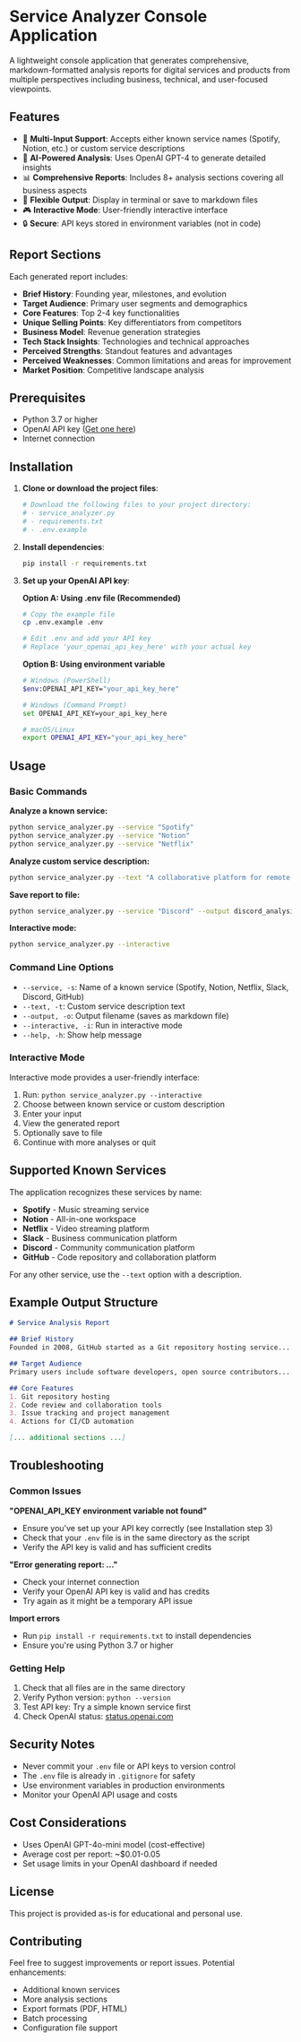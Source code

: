 # Service Analyzer Console Application

A lightweight console application that generates comprehensive, markdown-formatted analysis reports for digital services and products from multiple perspectives including business, technical, and user-focused viewpoints.

## Features

- 🎯 **Multi-Input Support**: Accepts either known service names (Spotify, Notion, etc.) or custom service descriptions
- 🤖 **AI-Powered Analysis**: Uses OpenAI GPT-4 to generate detailed insights
- 📊 **Comprehensive Reports**: Includes 8+ analysis sections covering all business aspects
- 💾 **Flexible Output**: Display in terminal or save to markdown files
- 🎮 **Interactive Mode**: User-friendly interactive interface
- 🔒 **Secure**: API keys stored in environment variables (not in code)

## Report Sections

Each generated report includes:

- **Brief History**: Founding year, milestones, and evolution
- **Target Audience**: Primary user segments and demographics  
- **Core Features**: Top 2-4 key functionalities
- **Unique Selling Points**: Key differentiators from competitors
- **Business Model**: Revenue generation strategies
- **Tech Stack Insights**: Technologies and technical approaches
- **Perceived Strengths**: Standout features and advantages
- **Perceived Weaknesses**: Common limitations and areas for improvement
- **Market Position**: Competitive landscape analysis

## Prerequisites

- Python 3.7 or higher
- OpenAI API key ([Get one here](https://platform.openai.com/api-keys))
- Internet connection

## Installation

1. **Clone or download the project files**:
   ```bash
   # Download the following files to your project directory:
   # - service_analyzer.py
   # - requirements.txt  
   # - .env.example
   ```

2. **Install dependencies**:
   ```bash
   pip install -r requirements.txt
   ```

3. **Set up your OpenAI API key**:
   
   **Option A: Using .env file (Recommended)**
   ```bash
   # Copy the example file
   cp .env.example .env
   
   # Edit .env and add your API key
   # Replace 'your_openai_api_key_here' with your actual key
   ```
   
   **Option B: Using environment variable**
   ```bash
   # Windows (PowerShell)
   $env:OPENAI_API_KEY="your_api_key_here"
   
   # Windows (Command Prompt)
   set OPENAI_API_KEY=your_api_key_here
   
   # macOS/Linux
   export OPENAI_API_KEY="your_api_key_here"
   ```

## Usage

### Basic Commands

**Analyze a known service:**
```bash
python service_analyzer.py --service "Spotify"
python service_analyzer.py --service "Notion"
python service_analyzer.py --service "Netflix"
```

**Analyze custom service description:**
```bash
python service_analyzer.py --text "A collaborative platform for remote teams that combines video conferencing, document sharing, and project management in one unified workspace"
```

**Save report to file:**
```bash
python service_analyzer.py --service "Discord" --output discord_analysis.md
```

**Interactive mode:**
```bash
python service_analyzer.py --interactive
```

### Command Line Options

- `--service, -s`: Name of a known service (Spotify, Notion, Netflix, Slack, Discord, GitHub)
- `--text, -t`: Custom service description text
- `--output, -o`: Output filename (saves as markdown file)
- `--interactive, -i`: Run in interactive mode
- `--help, -h`: Show help message

### Interactive Mode

Interactive mode provides a user-friendly interface:

1. Run: `python service_analyzer.py --interactive`
2. Choose between known service or custom description
3. Enter your input
4. View the generated report
5. Optionally save to file
6. Continue with more analyses or quit

## Supported Known Services

The application recognizes these services by name:
- **Spotify** - Music streaming service
- **Notion** - All-in-one workspace
- **Netflix** - Video streaming platform
- **Slack** - Business communication platform
- **Discord** - Community communication platform
- **GitHub** - Code repository and collaboration platform

For any other service, use the `--text` option with a description.

## Example Output Structure

```markdown
# Service Analysis Report

## Brief History
Founded in 2008, GitHub started as a Git repository hosting service...

## Target Audience
Primary users include software developers, open source contributors...

## Core Features
1. Git repository hosting
2. Code review and collaboration tools
3. Issue tracking and project management
4. Actions for CI/CD automation

[... additional sections ...]
```

## Troubleshooting

### Common Issues

**"OPENAI_API_KEY environment variable not found"**
- Ensure you've set up your API key correctly (see Installation step 3)
- Check that your `.env` file is in the same directory as the script
- Verify the API key is valid and has sufficient credits

**"Error generating report: ..."**
- Check your internet connection
- Verify your OpenAI API key is valid and has credits
- Try again as it might be a temporary API issue

**Import errors**
- Run `pip install -r requirements.txt` to install dependencies
- Ensure you're using Python 3.7 or higher

### Getting Help

1. Check that all files are in the same directory
2. Verify Python version: `python --version`
3. Test API key: Try a simple known service first
4. Check OpenAI status: [status.openai.com](https://status.openai.com)

## Security Notes

- Never commit your `.env` file or API keys to version control
- The `.env` file is already in `.gitignore` for safety
- Use environment variables in production environments
- Monitor your OpenAI API usage and costs

## Cost Considerations

- Uses OpenAI GPT-4o-mini model (cost-effective)
- Average cost per report: ~$0.01-0.05
- Set usage limits in your OpenAI dashboard if needed

## License

This project is provided as-is for educational and personal use.

## Contributing

Feel free to suggest improvements or report issues. Potential enhancements:
- Additional known services
- More analysis sections
- Export formats (PDF, HTML)
- Batch processing
- Configuration file support 
